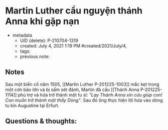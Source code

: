 # Martin Luther cầu nguyện thánh Anna khi gặp nạn

- metadata
	- UID (delete): P-210704-1319
	- created: July 4, 2021 1:19 PM #created/2021/July/4,
	- tags:
	- previous note:

## Notes
Sau một biến cố năm 1505, [[Martin Luther P-201225-1003]] mắc kẹt trong một cơn bão lớn và bị sấm sét đánh, Martin đã cầu [[Thánh Anna P-201225-1114]] phù trợ và hứa trở thành một tu sĩ: *"Lạy Thánh Anna xin cứu giúp con! Con muốn trở thành một thầy Dòng"*. Sau đó ông thực hiện lời hứa vào dòng tu kín Augustine tại Erfurt.

## Questions & thoughts:

